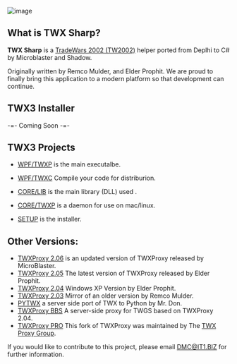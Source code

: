 ![image](https://user-images.githubusercontent.com/3355654/67166690-3cd7f100-f357-11e9-953f-561864f26fc1.png)

## What is TWX Sharp?

**TWX Sharp** is a [TradeWars 2002 (TW2002)](http://www.eisonline.com) helper ported from Deplhi to C# by Microblaster and Shadow.

Originally written by Remco Mulder, and Elder Prophit. We are proud to finally bring this application to a modern platform so that development can continue.

## TWX3 Installer

-=- Coming Soon -=-

## TWX3 Projects

* [WPF/TWXP](https://github.com/TW2002/TWX-Sharp/tree/master/Source/WPF/TWXP) is the main executalbe.

* [WPF/TWXC](https://github.com/TW2002/TWX-Sharp/tree/master/Source/WPF/TWXC) Compile your code for distriburion.

* [CORE/LIB](https://github.com/TW2002/TWX-Sharp/tree/master/Source/CORE/LIB) is the main library (DLL) used .

* [CORE/TWXP](https://github.com/TW2002/TWX-Sharp/tree/master/Source/CORE/TWXP) is a daemon for use on mac/linux.

* [SETUP](https://github.com/TW2002/TWX-Sharp/tree/master/Source/SETUP) is the installer.

## Other Versions:
* [TWXProxy 2.06](https://github.com/MicroBlaster/TWXProxy/tree/master/Source/TWXProxy-MB) is an updated version of TWXProxy released by MicroBlaster.
* [TWXProxy 2.05](https://github.com/MicroBlaster/TWXProxy/tree/master/Source/TWXProxy-EP) The latest version of TWXProxy released by Elder Prophit.
* [TWXProxy 2.04](https://github.com/erikh/twxproxy) Windows XP Version by Elder Prophit.
* [TWXProxy 2.03](https://github.com/erikh/twxproxy) Mirror of an older version by Remco Mulder.
* [PYTWX](https://bitbucket.org/mrdon/pytwx/src) a server side port of TWX to Python by Mr. Don.
* [TWXProxy BBS](https://code.google.com/archive/p/twxproxy-ep/wikis/TwxBbsAdministrationGuide.wiki) A server-side proxy for TWGS based on TWXProxy 2.04.
* [TWXProxy PRO](https://sourceforge.net/projects/twxproxy/) This fork of TWXProxy was maintained by The [TWX Proxy Group](http://twxproxy.sourceforge.net/).

If you would like to contribute to this project, please email DMC@IT1.BIZ for further information.
